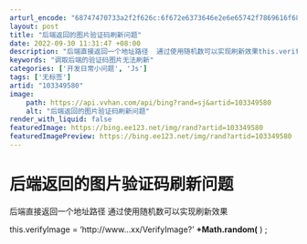 ```yaml
---
arturl_encode: "68747470733a2f2f626c:6f672e6373646e2e6e65742f7869616f6875696875695f7a2f:61727469636c652f64657461696c732f313033333439353830"
layout: post
title: "后端返回的图片验证码刷新问题"
date: 2022-09-30 11:31:47 +08:00
description: "后端直接返回一个地址路径  通过使用随机数可以实现刷新效果this.verifyImage = ‘h"
keywords: "调取后端的验证码图片无法刷新"
categories: ['开发日常小问题', 'Js']
tags: ['无标签']
artid: "103349580"
image:
    path: https://api.vvhan.com/api/bing?rand=sj&artid=103349580
    alt: "后端返回的图片验证码刷新问题"
render_with_liquid: false
featuredImage: https://bing.ee123.net/img/rand?artid=103349580
featuredImagePreview: https://bing.ee123.net/img/rand?artid=103349580
---
```


# 后端返回的图片验证码刷新问题

后端直接返回一个地址路径 通过使用随机数可以实现刷新效果
  
this.verifyImage = ‘http://www…xx/VerifyImage?’
**+Math.random(**
) ;